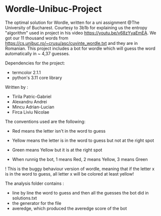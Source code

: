 # Wordle-Unibuc-Project
The optimal solution for Wordle, written for a uni assignment @The University of Bucharest. Courtesy to 3b1b for explaining us the entropy "algorithm" used in project in his video https://youtu.be/v68zYyaEmEA. We got our 11 thousand words from https://cs.unibuc.ro/~crusu/asc/cuvinte_wordle.txt and they are in Romanian.
This project includes a bot for wordle which will guess the word automatically in ~ 4,37 guesses.

Dependencies for the project:
- termcolor 2.1.1
- python's 3.11 core library

Written by :
- Tirila Patric-Gabriel
- Alexandru Andrei
- Mincu Adrian-Lucian
- Firca Liviu Nicolae



The conventions used are the following:
- Red means the letter isn't in the word to guess
- Yellow means the letter is in the word to guess but not at the right spot
- Green means Yellow but it is at the right spot


- When runnig the bot, 1 means Red, 2 means Yellow, 3 means Green

! This is the buggy behaviour version of wordle, meaning that if the letter x is in the word to guess, all letter x will be colored at least yellow!

The analysis folder contains :
- line by line the word to guess and then all the guesses the bot did in solutions.txt
- the generator for the file
- averedge, which produced the averedge score of the bot